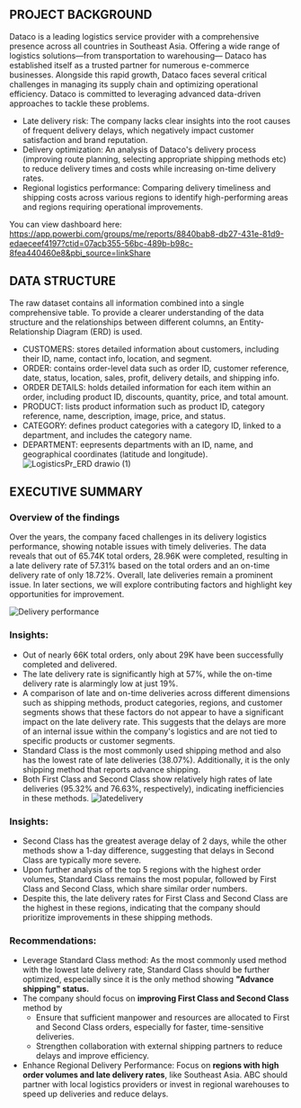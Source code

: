## PROJECT BACKGROUND
Dataco is a leading logistics service provider with a comprehensive presence across all countries in Southeast Asia. Offering a wide range of logistics solutions—from transportation to warehousing— Dataco has established itself as a trusted partner for numerous e-commerce businesses. Alongside this rapid growth, Dataco faces several critical challenges in managing its supply chain and optimizing operational efficiency. Dataco is committed to leveraging advanced data-driven approaches to tackle these problems.
- Late delivery risk: The company lacks clear insights into the root causes of frequent delivery delays, which negatively impact customer satisfaction and brand reputation.
- Delivery optimization: An analysis  of Dataco's delivery process (improving route planning, selecting appropriate shipping methods etc)  to reduce delivery times and costs while increasing on-time delivery rates.
- Regional logistics performance: Comparing delivery timeliness and shipping costs across various regions to identify high-performing areas and regions requiring operational improvements.

You can view dashboard here: https://app.powerbi.com/groups/me/reports/8840bab8-db27-431e-81d9-edaeceef4197?ctid=07acb355-56bc-489b-b98c-8fea440460e8&pbi_source=linkShare

## DATA STRUCTURE
The raw dataset contains all information combined into a single comprehensive table. To provide a clearer understanding of the data structure and the relationships between different columns, an Entity-Relationship Diagram (ERD) is used.
- CUSTOMERS: stores detailed information about customers, including their ID, name, contact info, location, and segment.
- ORDER: contains order-level data such as order ID, customer reference, date, status, location, sales, profit, delivery details, and shipping info.
- ORDER DETAILS: holds detailed information for each item within an order, including product ID, discounts, quantity, price, and total amount.
- PRODUCT: lists product information such as product ID, category reference, name, description, image, price, and status.
- CATEGORY: defines product categories with a category ID, linked to a department, and includes the category name.
- DEPARTMENT: eepresents departments with an ID, name, and geographical coordinates (latitude and longitude).
![LogisticsPr_ERD drawio (1)](https://github.com/user-attachments/assets/8917365c-e673-4a33-aaf0-1b8e9423f56d)

## EXECUTIVE SUMMARY
### Overview of the findings
Over the years, the company faced challenges in its delivery logistics performance, showing notable issues with timely deliveries. The data reveals that out of 65.74K total orders, 28.96K were completed, resulting in a late delivery rate of 57.31% based on the total orders and an on-time delivery rate of only 18.72%. Overall, late deliveries remain a prominent issue. In later sections, we will explore contributing factors and highlight key opportunities for improvement. 
<br>

![Delivery performance](https://github.com/user-attachments/assets/2316e34f-e656-4c2d-8d89-1da2b8d1d036)
### Insights:
- Out of nearly 66K total orders, only about 29K have been successfully completed and delivered.
- The late delivery rate is significantly high at 57%, while the on-time delivery rate is alarmingly low at just 19%.
- A comparison of late and on-time deliveries across different dimensions such as shipping methods, product categories, regions, and customer segments shows that these factors do not appear to have a significant impact on the late delivery rate. This suggests that the delays are more of an internal issue within the company's logistics and are not tied to specific products or customer segments.
- Standard Class is the most commonly used shipping method and also has the lowest rate of late deliveries (38.07%). Additionally, it is the only shipping method that reports advance shipping.
- Both First Class and Second Class show relatively high rates of late deliveries (95.32% and 76.63%, respectively), indicating inefficiencies in these methods.
![latedelivery](https://github.com/user-attachments/assets/16dec752-9166-40aa-bca5-634b2a2afa49)

### Insights:
- Second Class has the greatest average delay of 2 days, while the other methods show a 1-day difference, suggesting that delays in Second Class are typically more severe.
- Upon further analysis of the top 5 regions with the highest order volumes, Standard Class remains the most popular, followed by First Class and Second Class, which share similar order numbers. 
- Despite this, the late delivery rates for First Class and Second Class are the highest in these regions, indicating that the company should prioritize improvements in these shipping methods.

### Recommendations: 
- Leverage Standard Class method: As the most commonly used method with the lowest late delivery rate, Standard Class should be further optimized, especially since it is the only method showing **"Advance shipping" status.**
- The company should focus on **improving First Class and Second Class** method by
  + Ensure that sufficient manpower and resources are allocated to First and Second Class orders, especially for faster, time-sensitive deliveries.
  + Strengthen collaboration with external shipping partners to reduce delays and improve efficiency.
- Enhance Regional Delivery Performance: Focus on **regions with high order volumes and late delivery rates**, like Southeast Asia. ABC should partner with local logistics providers or invest in regional warehouses to speed up deliveries and reduce delays.
